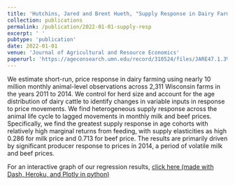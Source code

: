 ```yaml
---
title: 'Hutchins, Jared and Brent Hueth, "Supply Response in Dairy Farming: Evidence from Monthly, Animal-Level Data", Journal of Agricultural and Resource Economics, Volume 47, Issue 1, January 2022, Pages 38-56'
collection: publications
permalink: /publication/2022-01-01-supply-resp
excerpt: ' '
pubtype: 'publication'
date: 2022-01-01
venue: 'Journal of Agricultural and Resource Economics'
paperurl: 'https://ageconsearch.umn.edu/record/310524/files/JARE47.1.3%20Hutchins%2038-56S.pdf'
---
```


We estimate short-run, price response in dairy farming using nearly 10 million monthly animal-level observations across 2,311 Wisconsin farms in the years 2011 to 2014. We control for herd size and account for the age distribution of dairy cattle to identify changes in variable inputs in response to price movements. We find heterogeneous supply response across the animal life cycle to lagged movements in monthly milk and beef prices. Specifically, we find the greatest supply response in age cohorts with relatively high marginal returns from feeding, with supply elasticities as high 0.286 for milk price and 0.713 for beef price. The results are primarily driven by significant producer response to prices in 2014, a period of volatile milk and beef prices.

For an interactive graph of our regression results, [click here (made with Dash, Heroku, and Plotly in python)](https://results-lact-app1.herokuapp.com/)